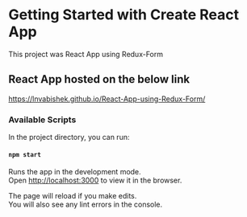 # Getting Started with Create React App

This project was React App using Redux-Form


## React App hosted on the below link

https://lnvabishek.github.io/React-App-using-Redux-Form/


### Available Scripts

In the project directory, you can run:

#### `npm start`

Runs the app in the development mode.\
Open [http://localhost:3000](http://localhost:3000) to view it in the browser.

The page will reload if you make edits.\
You will also see any lint errors in the console.
